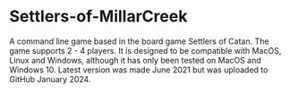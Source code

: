 # Settlers-of-MillarCreek
A command line game based in the board game Settlers of Catan. The game supports 2 - 4 players. It is  designed to be compatible with  MacOS, Linux and Windows, although it has only been tested on MacOS and Windows 10. Latest version was made June 2021 but was uploaded to GitHub January 2024.
